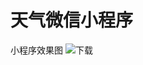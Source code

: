 # 天气微信小程序
小程序效果图
![下载](https://user-images.githubusercontent.com/5194574/216828007-b088ec5f-0a82-43aa-9e94-d43143664414.png)
